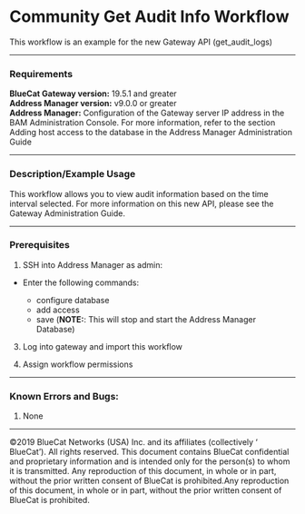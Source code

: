 # **Community Get Audit Info Workflow**
This workflow is an example for the new Gateway API (get_audit_logs)

___

### Requirements
**BlueCat Gateway version:** 19.5.1 and greater <br/>
**Address Manager version:** v9.0.0 or greater <br/>
**Address Manager:**  Configuration of the Gateway server IP address in the BAM Administration Console. For more information, refer to the section Adding host access to the database in the Address Manager Administration Guide </br>

___

### Description/Example Usage
This workflow allows you to view audit information based on the time interval selected. For more information on this new API, please see the Gateway Administration Guide. 

___

### Prerequisites

1.  SSH into Address Manager as admin: 

*  Enter the following commands:

    * configure database
    * add access <Gateway Server IP Address>
    * save (**NOTE:**: This will stop and start the Address Manager Database)

3.  Log into gateway and import this workflow

4.  Assign workflow permissions 

___

<!--
### Youtube Tutorial

<a href="http://www.youtube.com/watch?feature=player_embedded&v=YOUTUBE_VIDEO_ID_HERE" target="_blank">
 <img src="http://img.youtube.com/vi/YOUTUBE_VIDEO_ID_HERE/0.jpg" alt="IMAGE ALT TEXT HERE" width="240" height="180" border="10" />
</a>
-->

### Known Errors and Bugs: 

1)  None

___

©2019 BlueCat Networks (USA) Inc. and its affiliates (collectively ‘ BlueCat’). All rights reserved.
This document contains BlueCat confidential and proprietary information and is intended only for the person(s) to whom it is transmitted.
Any reproduction of this document, in whole or in part, without the prior written consent of BlueCat is prohibited.Any reproduction of this document, in whole or in part, without the prior written consent of BlueCat is prohibited.